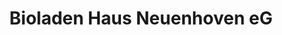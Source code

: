 ---
title: "Bioladen Haus Neuenhoven eG"
url: /juechen/bioladen-haus-neuenhoven-eg/
shop: Hofladen
---